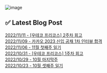 ![image](https://user-images.githubusercontent.com/76645095/162124599-f9d701d6-e523-49c4-a6ce-193dc38f1026.png)

## ✅ Latest Blog Post

[2022/11/11 - [우테코 프리코스] 2주차 회고](http://blog.naver.com/ds4ouj/222926322029) <br/>
[2022/11/09 - 카카오 2023 신입 공채 1차 인터뷰 합격](http://blog.naver.com/ds4ouj/222924043536) <br/>
[2022/11/06 - 11월 첫째주 일기](http://blog.naver.com/ds4ouj/222921771887) <br/>
[2022/10/31 - [우테코 프리코스] 1주차 회고](http://blog.naver.com/ds4ouj/222915805307) <br/>
[2022/10/29 - 10월 마지막주](http://blog.naver.com/ds4ouj/222914368758) <br/>
[2022/10/23 - 10월 셋째주 일기](http://blog.naver.com/ds4ouj/222908472076) <br/>
